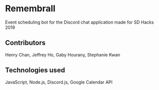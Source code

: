 # Remembrall

Event scheduling bot for the Discord chat application made for SD Hacks 2019

## Contributors

Henry Chan, Jeffrey Ho, Gaby Hourany, Stephanie Kwan

## Technologies used

JavaScript, Node.js, Discord.js, Google Calendar API

